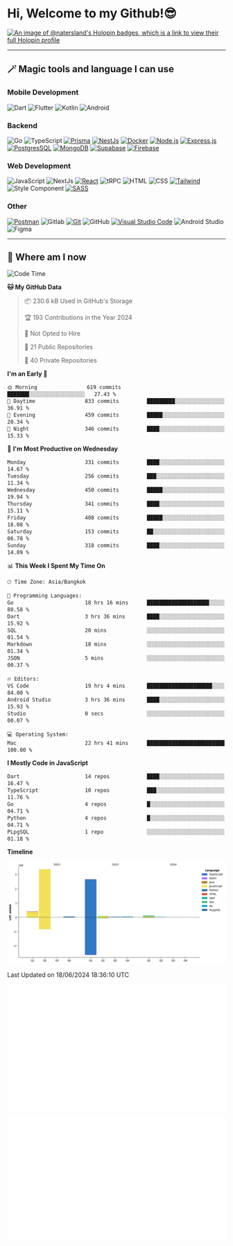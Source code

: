 # Hi, Welcome to my Github!😎

[![An image of @natersland's Holopin badges, which is a link to view their full Holopin profile](https://holopin.me/natersland)](https://holopin.io/@natersland)

---

## 🪄 Magic tools and language I can use

<h3>Mobile Development</h3>
<Span>
    <img alt="Dart" src="https://img.shields.io/badge/Dart-005394?logo=dart&logoColor=white&style=flat" /> 
    <img alt="Flutter" src="https://img.shields.io/badge/Flutter-41C8F2?logo=flutter&logoColor=white&style=flat" /> 
    <img alt="Kotlin" src="https://img.shields.io/badge/Kotlin-B125EA?logo=kotlin&logoColor=white&style=flat" />
    <img alt="Android" src="https://img.shields.io/badge/Android-2FDF85?logo=Android&logoColor=white&style=flat" />
</span>

<h3>Backend</h3>
<Span>
    <img alt="Go" src="https://img.shields.io/badge/Go-02aed9.svg?logo=go&logoColor=white" />
        <img alt="TypeScript" src="https://img.shields.io/badge/TypeScript-007ACC.svg?logo=typescript&logoColor=white" />
    <a href="#"><img alt="Prisma" src="https://img.shields.io/badge/Prisma-0D344B.svg?logo=prisma&logoColor=white"></a>
    <a href="#"><img alt="NestJs" src="https://img.shields.io/badge/Nest.js-D61F49.svg?logo=nestjs&logoColor=white"></a>
    <a href="#"><img alt="Docker" src="https://img.shields.io/badge/Docker-309AEE.svg?logo=docker&logoColor=white"></a>
    <a href="#"><img alt="Node.js" src="https://img.shields.io/badge/Node.js-43853D.svg?logo=node.js&logoColor=white"></a>
    <a href="#"><img alt="Express.js" src="https://img.shields.io/badge/Express.js-404d59.svg?logo=express&logoColor=white"></a>
        <a href="#"><img alt="PostgresSQL" src="https://custom-icon-badges.herokuapp.com/badge/PostgresSQL-2F6893.svg?logo=Postgres&logoColor=white"></a>
    <a href="#"><img alt="MongoDB" src ="https://img.shields.io/badge/MongoDB-4ea94b.svg?logo=mongodb&logoColor=white"></a>
    <a href="#"><img alt="Supabase" src="https://img.shields.io/badge/Supabase-3FCF8E.svg?logo=Supabase&logoColor=white"></a>
    <a href="#"><img alt="Firebase" src="https://img.shields.io/badge/Firebase-029BE5.svg?logo=firebase&logoColor=#029BE5"></a>
</span>

<h3>Web Development</h3>
<Span>
    <img alt="JavaScript" src="https://img.shields.io/badge/JavaScript-F7DF1E?logo=javascript&logoColor=black&style=flat" />
    <img alt="NextJs" src="https://img.shields.io/badge/Next.js-000000.svg?logo=next.js&logoColor=white" />
    <a href="#"><img alt="React" src="https://img.shields.io/badge/React-20232a.svg?logo=react&logoColor=%2361DAFB"></a>
    <img alt="tRPC" src="https://img.shields.io/badge/tRPC-3684BF.svg?logo=trpc&logoColor=white"></a>
    <img alt="HTML" src="https://img.shields.io/badge/HTML-E34F26.svg?logo=html5&logoColor=white" /> 
    <img alt="CSS" src="https://img.shields.io/badge/CSS-1572B6.svg?logo=css3&logoColor=white" />
    <a href="#"><img alt="Tailwind" src="https://img.shields.io/badge/Tailwind-38BEF8.svg?logo=TailwindCSS&logoColor=white"></a>
    <img alt="Style Component" src="https://img.shields.io/badge/-Styled%20Components-DB7093?style=flat&logo=styled-components&logoColor=white" />
    <a href="#"><img alt="SASS" src="https://img.shields.io/badge/Sass-hotpink.svg?logo=SASS&logoColor=white"></a>
</span>


<h3>Other</h3>
<span>
    <a href="#"><img alt="Postman" src="https://img.shields.io/badge/Postman-FF6C37?logo=postman&logoColor=white"></a>
    <img alt="Gitlab" src="https://img.shields.io/badge/-GitLab-D83F28?style=flat&logo=gitlab&logoColor=white" />
    <a href="#"><img alt="Git" src="https://img.shields.io/badge/Git-F05033.svg?logo=git&logoColor=white"></a>
    <img alt="GitHub" src="https://img.shields.io/badge/-Github-181717?style=flat&logo=github&logoColor=white" />
    <a href="#"><img alt="Visual Studio Code" src="https://img.shields.io/badge/Visual%20Studio%20Code-0078d7.svg?logo=visual-studio-code&logoColor=white"></a>
    <img alt="Android Studio" src="https://img.shields.io/badge/Android Studio-a4c639?logo=androidstudio&logoColor=white&style=flat" />
    <img alt="Figma" src="https://img.shields.io/badge/Figma-1794fa?logo=figma&logoColor=white&style=flat" /> 
</span>

---

## 🤔 Where am I now

<!--START_SECTION:waka-->
![Code Time](http://img.shields.io/badge/Code%20Time-458%20hrs%203%20mins-blue)

**🐱 My GitHub Data** 

> 📦 230.6 kB Used in GitHub's Storage 
 > 
> 🏆 193 Contributions in the Year 2024
 > 
> 🚫 Not Opted to Hire
 > 
> 📜 21 Public Repositories 
 > 
> 🔑 40 Private Repositories 
 > 
**I'm an Early 🐤** 

```text
🌞 Morning                619 commits         ███████░░░░░░░░░░░░░░░░░░   27.43 % 
🌆 Daytime                833 commits         █████████░░░░░░░░░░░░░░░░   36.91 % 
🌃 Evening                459 commits         █████░░░░░░░░░░░░░░░░░░░░   20.34 % 
🌙 Night                  346 commits         ████░░░░░░░░░░░░░░░░░░░░░   15.33 % 
```
📅 **I'm Most Productive on Wednesday** 

```text
Monday                   331 commits         ████░░░░░░░░░░░░░░░░░░░░░   14.67 % 
Tuesday                  256 commits         ███░░░░░░░░░░░░░░░░░░░░░░   11.34 % 
Wednesday                450 commits         █████░░░░░░░░░░░░░░░░░░░░   19.94 % 
Thursday                 341 commits         ████░░░░░░░░░░░░░░░░░░░░░   15.11 % 
Friday                   408 commits         █████░░░░░░░░░░░░░░░░░░░░   18.08 % 
Saturday                 153 commits         ██░░░░░░░░░░░░░░░░░░░░░░░   06.78 % 
Sunday                   318 commits         ████░░░░░░░░░░░░░░░░░░░░░   14.09 % 
```


📊 **This Week I Spent My Time On** 

```text
🕑︎ Time Zone: Asia/Bangkok

💬 Programming Languages: 
Go                       18 hrs 16 mins      ████████████████████░░░░░   80.58 % 
Dart                     3 hrs 36 mins       ████░░░░░░░░░░░░░░░░░░░░░   15.92 % 
SQL                      20 mins             ░░░░░░░░░░░░░░░░░░░░░░░░░   01.54 % 
Markdown                 18 mins             ░░░░░░░░░░░░░░░░░░░░░░░░░   01.34 % 
JSON                     5 mins              ░░░░░░░░░░░░░░░░░░░░░░░░░   00.37 % 

🔥 Editors: 
VS Code                  19 hrs 4 mins       █████████████████████░░░░   84.00 % 
Android Studio           3 hrs 36 mins       ████░░░░░░░░░░░░░░░░░░░░░   15.93 % 
Studio                   0 secs              ░░░░░░░░░░░░░░░░░░░░░░░░░   00.07 % 

💻 Operating System: 
Mac                      22 hrs 41 mins      █████████████████████████   100.00 % 
```

**I Mostly Code in JavaScript** 

```text
Dart                     14 repos            ████░░░░░░░░░░░░░░░░░░░░░   16.47 % 
TypeScript               10 repos            ███░░░░░░░░░░░░░░░░░░░░░░   11.76 % 
Go                       4 repos             █░░░░░░░░░░░░░░░░░░░░░░░░   04.71 % 
Python                   4 repos             █░░░░░░░░░░░░░░░░░░░░░░░░   04.71 % 
PLpgSQL                  1 repo              ░░░░░░░░░░░░░░░░░░░░░░░░░   01.18 % 
```



**Timeline**

![Lines of Code chart](https://raw.githubusercontent.com/natersland/natersland/master/assets/bar_graph.png)


 Last Updated on 18/06/2024 18:36:10 UTC
<!--END_SECTION:waka-->

![](https://raw.githubusercontent.com/natersland/my-github-stat/master/generated/languages.svg#gh-dark-mode-only)
![](https://raw.githubusercontent.com/natersland/my-github-stat/master/generated/overview.svg#gh-dark-mode-only)

 </br>
